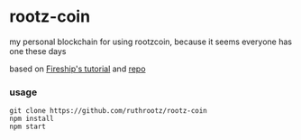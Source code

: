 # rootz-coin

my personal blockchain for using rootzcoin, because it seems everyone has one these days

based on [Fireship's tutorial](https://www.youtube.com/watch?v=qF7dkrce-mQ&list=WL&index=10&ab_channel=Fireship) and [repo](https://github.com/fireship-io/node-blockchain)

### usage
```
git clone https://github.com/ruthrootz/rootz-coin
npm install
npm start
```
